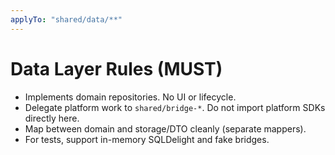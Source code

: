 ```yaml
---
applyTo: "shared/data/**"
---
```


# Data Layer Rules (MUST)
- Implements domain repositories. No UI or lifecycle.
- Delegate platform work to `shared/bridge-*`. Do not import platform SDKs directly here.
- Map between domain and storage/DTO cleanly (separate mappers).
- For tests, support in-memory SQLDelight and fake bridges.